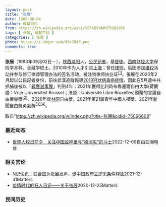 ```yaml
---
layout: post
title: "张展"
date: 1989-06-04
author: 维基百科
from: https://zh.wikipedia.org/wiki/%E5%BC%A0%E5%B1%95
tags: [ 张展, 维基百科 ]
categories: [ 张展 ]
photo: https://i.imgur.com/93s703P.png
comments: true
---
```

<div class="mw-parser-output"><div id="noteTA-9ce5ea90" class="noteTA"><div class="noteTA-group"><div data-noteta-group-source="module" data-noteta-group="Medicine"></div></div></div>


<p><b>张展</b>（1983年09月02日<span class="useeditintro" title="Template:BLP editintro">－</span>），<a href="/wiki/%E9%99%95%E8%A5%BF" class="mw-redirect" title="陕西">陕西</a><a href="/wiki/%E5%92%B8%E9%98%B3" class="mw-redirect" title="咸阳">咸阳</a>人，<a href="/wiki/%E5%85%AC%E6%B0%91%E8%A8%98%E8%80%85" class="mw-redirect" title="公民記者">公民记者</a>，<a href="/wiki/%E5%9F%BA%E7%9D%A3%E5%BE%92" title="基督徒">基督徒</a>。<a href="/wiki/%E8%A5%BF%E5%8D%97%E8%B4%A2%E7%BB%8F%E5%A4%A7%E5%AD%A6" title="西南财经大学">西南财经大学</a>保险学本科、金融学硕士。2010年作为人才引进<a href="/wiki/%E4%B8%8A%E6%B5%B7" class="mw-redirect" title="上海">上海</a>；曾任<a href="/wiki/%E5%BE%8B%E5%B8%88" class="mw-redirect" title="律师">律师</a>，后因参加<a href="/wiki/%E7%BB%B4%E6%9D%83" class="mw-redirect" title="维权">维权</a>活动并参与修订律师管理办法的签名活动，被注销律师执业证<sup id="cite_ref-1" class="reference"><a href="#cite_note-1">[1]</a></sup>。張展在2020年2月起以公民記者身份，前往武漢追蹤報導<a href="/wiki/2019%E5%86%A0%E7%8B%80%E7%97%85%E6%AF%92%E7%97%85%E6%AD%A6%E6%BC%A2%E5%B8%82%E7%96%AB%E6%83%85" title="2019冠狀病毒病武漢市疫情">2019冠狀病毒病疫情</a>，因此在5月遭中共抓捕後被以「<a href="/wiki/%E5%B0%8B%E9%87%81%E6%BB%8B%E4%BA%8B%E7%BD%AA" class="mw-redirect" title="尋釁滋事罪">尋釁滋事罪</a>」判刑4年；2021年獲得比利時布魯塞爾自由大學(荷蘭語：Vrije Universiteit Brussel；法語：Université Libre Bruxelles)頒贈的言論自由榮譽獎<sup id="cite_ref-2" class="reference"><a href="#cite_note-2">[2]</a></sup>、2020年度<a href="/wiki/%E6%9E%97%E6%98%AD" title="林昭">林昭</a>自由獎，2021年第21屆青年中國人權獎、2021年新聞自由獎勇氣獎<sup id="cite_ref-無國界_3-0" class="reference"><a href="#cite_note-無國界-3">[3]</a></sup><sup id="cite_ref-4" class="reference"><a href="#cite_note-4">[4]</a></sup>。
</p>
</div><noscript><img src="//zh.wikipedia.org/wiki/Special:CentralAutoLogin/start?type=1x1" alt="" title="" width="1" height="1" style="border: none; position: absolute;"></noscript>
<div class="printfooter" data-nosnippet="">取自“<a dir="ltr" href="https://zh.wikipedia.org/w/index.php?title=张展&amp;oldid=75066608">https://zh.wikipedia.org/w/index.php?title=张展&amp;oldid=75066608</a>”</div><div id="recent-news"><h3>最近动态</h3><ul><li><a href="https://nodebe4.github.io/waimei/2022-12-09/%E4%B8%96%E7%95%8C%E4%BA%BA%E6%9D%83%E6%97%A5%E5%89%8D%E5%A4%95-%E5%85%B3%E6%B3%A8%E4%B8%AD%E5%9B%BD%E7%9B%91%E7%89%A2%E9%87%8C%E4%B8%8E-%E8%A2%AB%E6%B6%88%E5%A4%B1-%E7%9A%84%E6%96%97%E5%A3%AB" title="世界人权日前夕　关注中国监牢里与”被消失”的斗士—— 今年的世界人权日对许多中国人权捍卫者来说，并没有什么不同，因为他们仍在狱中度过。包含律师丁家喜、高智晟、常玮平、张展等，他们在狱中的状况如何...">世界人权日前夕　关注中国监牢里与"被消失"的斗士</a><time>2022-12-09</time><a class="tag">自由亚洲电台</a></li>
</ul></div><div id="open-opinion"><h3>相关言论</h3><ul><li><a href="https://nodebe4.github.io/opinion/2021-12-31/N%E8%AE%B0%E5%BF%AB%E8%AE%AF-%E8%81%94%E5%90%88%E5%9B%BD%E4%B8%BA%E5%BC%A0%E5%B1%95%E5%8F%91%E5%A3%B0-%E4%BF%83%E4%B8%AD%E5%9B%BD%E6%94%BF%E5%BA%9C%E7%AB%8B%E5%8D%B3%E6%97%A0%E6%9D%A1%E4%BB%B6%E9%87%8A%E6%94%BE/" title="NGOCN">N记快讯｜联合国为张展发声，促中国政府立即无条件释放</a><time>2021-12-31</time><a class="tag">Matters</a></li>
<li><a href="https://nodebe4.github.io/opinion/2020-12-25/%E7%96%AB%E6%83%85%E6%97%B6%E4%BB%A3%E7%9A%84%E7%8B%82%E4%BA%BA%E6%97%A5%E8%AE%B0-%E5%85%B3%E4%BA%8E%E5%BC%A0%E5%B1%95/" title="AI XIAOMING">疫情时代的狂人日记——关于张展</a><time>2020-12-25</time><a class="tag">Matters</a></li>
</ul></div><div id="mjls-record"><h3>民间历史</h3><ul></ul></div>